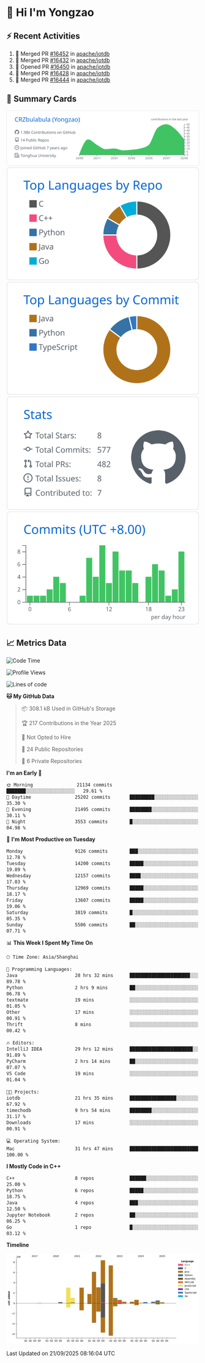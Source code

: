 # 👋 Hi I'm Yongzao

## ⚡ Recent Activities
<!--START_SECTION:activity-->
1. 🎉 Merged PR [#16452](https://github.com/apache/iotdb/pull/16452) in [apache/iotdb](https://github.com/apache/iotdb)
2. 🎉 Merged PR [#16432](https://github.com/apache/iotdb/pull/16432) in [apache/iotdb](https://github.com/apache/iotdb)
3. 💪 Opened PR [#16450](https://github.com/apache/iotdb/pull/16450) in [apache/iotdb](https://github.com/apache/iotdb)
4. 🎉 Merged PR [#16428](https://github.com/apache/iotdb/pull/16428) in [apache/iotdb](https://github.com/apache/iotdb)
5. 🎉 Merged PR [#16444](https://github.com/apache/iotdb/pull/16444) in [apache/iotdb](https://github.com/apache/iotdb)
<!--END_SECTION:activity-->

## 🎑 Summary Cards

[![](https://raw.githubusercontent.com/CRZbulabula/CRZbulabula/main/profile-summary-card-output/github/0-profile-details.svg)](https://github.com/vn7n24fzkq/github-profile-summary-cards)
[![](https://raw.githubusercontent.com/CRZbulabula/CRZbulabula/main/profile-summary-card-output/github/1-repos-per-language.svg)](https://github.com/vn7n24fzkq/github-profile-summary-cards) [![](https://raw.githubusercontent.com/CRZbulabula/CRZbulabula/main/profile-summary-card-output/github/2-most-commit-language.svg)](https://github.com/vn7n24fzkq/github-profile-summary-cards)
[![](https://raw.githubusercontent.com/CRZbulabula/CRZbulabula/main/profile-summary-card-output/github/3-stats.svg)](https://github.com/vn7n24fzkq/github-profile-summary-cards) [![](https://raw.githubusercontent.com/CRZbulabula/CRZbulabula/main/profile-summary-card-output/github/4-productive-time.svg)](https://github.com/vn7n24fzkq/github-profile-summary-cards)

## 📈 Metrics Data

<!--START_SECTION:waka-->
![Code Time](http://img.shields.io/badge/Code%20Time-1%2C243%20hrs%2012%20mins-blue)

![Profile Views](http://img.shields.io/badge/Profile%20Views-1-blue)

![Lines of code](https://img.shields.io/badge/From%20Hello%20World%20I%27ve%20Written-37.7%20million%20lines%20of%20code-blue)

**🐱 My GitHub Data** 

> 📦 308.1 kB Used in GitHub's Storage 
 > 
> 🏆 217 Contributions in the Year 2025
 > 
> 🚫 Not Opted to Hire
 > 
> 📜 24 Public Repositories 
 > 
> 🔑 6 Private Repositories 
 > 
**I'm an Early 🐤** 

```text
🌞 Morning                21134 commits       ███████░░░░░░░░░░░░░░░░░░   29.61 % 
🌆 Daytime                25202 commits       █████████░░░░░░░░░░░░░░░░   35.30 % 
🌃 Evening                21495 commits       ████████░░░░░░░░░░░░░░░░░   30.11 % 
🌙 Night                  3553 commits        █░░░░░░░░░░░░░░░░░░░░░░░░   04.98 % 
```
📅 **I'm Most Productive on Tuesday** 

```text
Monday                   9126 commits        ███░░░░░░░░░░░░░░░░░░░░░░   12.78 % 
Tuesday                  14200 commits       █████░░░░░░░░░░░░░░░░░░░░   19.89 % 
Wednesday                12157 commits       ████░░░░░░░░░░░░░░░░░░░░░   17.03 % 
Thursday                 12969 commits       █████░░░░░░░░░░░░░░░░░░░░   18.17 % 
Friday                   13607 commits       █████░░░░░░░░░░░░░░░░░░░░   19.06 % 
Saturday                 3819 commits        █░░░░░░░░░░░░░░░░░░░░░░░░   05.35 % 
Sunday                   5506 commits        ██░░░░░░░░░░░░░░░░░░░░░░░   07.71 % 
```


📊 **This Week I Spent My Time On** 

```text
🕑︎ Time Zone: Asia/Shanghai

💬 Programming Languages: 
Java                     28 hrs 32 mins      ██████████████████████░░░   89.78 % 
Python                   2 hrs 9 mins        ██░░░░░░░░░░░░░░░░░░░░░░░   06.78 % 
textmate                 19 mins             ░░░░░░░░░░░░░░░░░░░░░░░░░   01.05 % 
Other                    17 mins             ░░░░░░░░░░░░░░░░░░░░░░░░░   00.91 % 
Thrift                   8 mins              ░░░░░░░░░░░░░░░░░░░░░░░░░   00.42 % 

🔥 Editors: 
IntelliJ IDEA            29 hrs 12 mins      ███████████████████████░░   91.89 % 
PyCharm                  2 hrs 14 mins       ██░░░░░░░░░░░░░░░░░░░░░░░   07.07 % 
VS Code                  19 mins             ░░░░░░░░░░░░░░░░░░░░░░░░░   01.04 % 

🐱‍💻 Projects: 
iotdb                    21 hrs 35 mins      █████████████████░░░░░░░░   67.92 % 
timechodb                9 hrs 54 mins       ████████░░░░░░░░░░░░░░░░░   31.17 % 
Downloads                17 mins             ░░░░░░░░░░░░░░░░░░░░░░░░░   00.91 % 

💻 Operating System: 
Mac                      31 hrs 47 mins      █████████████████████████   100.00 % 
```

**I Mostly Code in C++** 

```text
C++                      8 repos             ██████░░░░░░░░░░░░░░░░░░░   25.00 % 
Python                   6 repos             █████░░░░░░░░░░░░░░░░░░░░   18.75 % 
Java                     4 repos             ███░░░░░░░░░░░░░░░░░░░░░░   12.50 % 
Jupyter Notebook         2 repos             ██░░░░░░░░░░░░░░░░░░░░░░░   06.25 % 
Go                       1 repo              █░░░░░░░░░░░░░░░░░░░░░░░░   03.12 % 
```



**Timeline**

![Lines of Code chart](https://raw.githubusercontent.com/CRZbulabula/CRZbulabula/main/assets/bar_graph.png)


 Last Updated on 21/09/2025 08:16:04 UTC
<!--END_SECTION:waka-->

